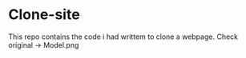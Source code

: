 # Clone-site
This repo contains the code i had writtem to clone a webpage.
Check original -> Model.png
